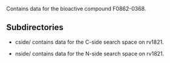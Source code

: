 Contains data for the bioactive compound F0862-0368.

## Subdirectories

- cside/ contains data for the C-side search space on rv1821.

- nside/ contains data for the N-side search space on rv1821.

